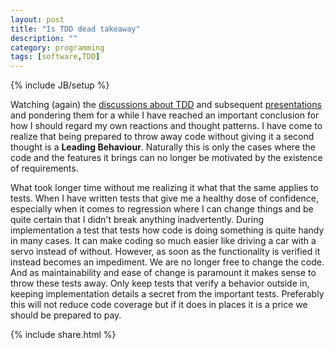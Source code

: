 ```yaml
---
layout: post
title: "Is TDD dead takeaway"
description: ""
category: programming
tags: [software,TDD]
---
```

{% include JB/setup %}

Watching (again) the [discussions about TDD](http://martinfowler.com/articles/is-tdd-dead/) and subsequent
[presentations](http://www.infoq.com/presentations/tdd-original) and pondering them for a while I have reached an important
conclusion for how I should regard my own reactions and thought patterns. I have come to realize that being prepared to throw away
code without giving it a second thought is a **Leading Behaviour**. Naturally this is only the cases where the code and the features
it brings can no longer be motivated by the existence of requirements.

What took longer time without me realizing it what that the same applies to tests. When I have written tests that give me a healthy
dose of confidence, especially when it comes to regression where I can change things and be quite certain that I didn't break
anything inadvertently. During implementation a test that tests how code is doing something is quite handy in many cases. It can
make coding so much easier like driving a car with a servo instead of without. However, as soon as the functionality is verified it
instead becomes an impediment. We are no longer free to change the code. And as maintainability and ease of change is paramount it
makes sense to throw these tests away. Only keep tests that verify a behavior outside in, keeping implementation details a secret
from the important tests. Preferably this will not reduce code coverage but if it does in places it is a price we should be prepared
to pay.

{% include share.html %}
